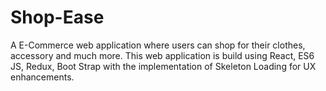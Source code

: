 # Shop-Ease
A E-Commerce web application where users can shop for their clothes, accessory and much more. This web application is build using React, ES6 JS, Redux, Boot Strap with the implementation of Skeleton Loading for UX enhancements.

